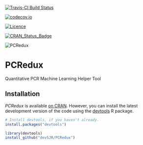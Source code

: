 [![Travis-CI Build Status](https://travis-ci.org/devSJR/PCRedux.svg?branch=master)](https://travis-ci.org/devSJR/PCRedux)

[![codecov.io](https://codecov.io/github/devSJR/PCRedux/coverage.svg?branch=master)](https://codecov.io/github/devSJR/PCRedux?branch=master)

[![Licence](https://github.com/devSJR/PCRedux/blob/master/vignettes/MIT.svg)](https://opensource.org/licenses/MIT)

[![CRAN_Status_Badge](http://www.r-pkg.org/badges/version/PCRedux)](https://cran.r-project.org/package=PCRedux)

![PCRedux](https://github.com/devSJR/PCRedux/blob/master/vignettes/Logo.png)
# PCRedux
Quantitative PCR Machine Learning Helper Tool

## Installation

*PCRedux* is available [on CRAN](https://cran.r-project.org/package=PCRedux). However, you 
can install the latest development version of the code using the [devtools](https://cran.r-project.org/package=devtools) R package.

```R
# Install devtools, if you haven't already.
install.packages("devtools")

library(devtools)
install_github("devSJR/PCRedux")
```
